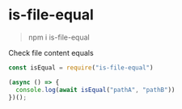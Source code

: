 # is-file-equal

>npm i is-file-equal

Check file content equals

```js
const isEqual = require("is-file-equal")

(async () => {
  console.log(await isEqual("pathA", "pathB"))
})();
```
